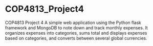 # COP4813_Project4
COP4813 Project 4
A simple web application using the Python flask framework and MongoDB to note down and track monthly expenses.
It organizes expenses into categories, sums total and displays expenses based on categories, and converts between several global currencies.
